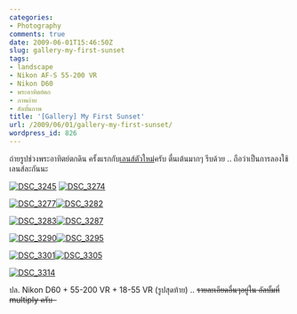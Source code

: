 ```yaml
---
categories:
- Photography
comments: true
date: 2009-06-01T15:46:50Z
slug: gallery-my-first-sunset
tags:
- landscape
- Nikon AF-S 55-200 VR
- Nikon D60
- พระอาทิตย์ตก
- ภาพถ่าย
- อัลบั้มภาพ
title: '[Gallery] My First Sunset'
url: /2009/06/01/gallery-my-first-sunset/
wordpress_id: 826
---
```


ถ่ายรูปช่วงพระอาทิตย์ตกดิน ครั้งแรกกับ[เลนส์ตัวใหม่](http://www.armno.in.th/content/nikon-af-s-55-200-vr)ครับ ตื่นเต้นมากๆ รีบด้วย .. ถือว่าเป็นการลองใช้เลนส์ละกันนะ

[![DSC_3245](http://www.armno.in.th/wp-content/uploads/2009/06/dsc-3245-thumb.jpg)](http://www.armno.in.th/wp-content/uploads/2009/06/dsc-3245.jpg) [![DSC_3274](http://www.armno.in.th/wp-content/uploads/2009/06/dsc-3274-thumb.jpg)](http://www.armno.in.th/wp-content/uploads/2009/06/dsc-3274.jpg)

[![DSC_3277](http://www.armno.in.th/wp-content/uploads/2009/06/dsc-3277-thumb.jpg)](http://www.armno.in.th/wp-content/uploads/2009/06/dsc-3277.jpg)[![DSC_3282](http://www.armno.in.th/wp-content/uploads/2009/06/dsc-3282-thumb.jpg)](http://www.armno.in.th/wp-content/uploads/2009/06/dsc-3282.jpg)

[![DSC_3283](http://www.armno.in.th/wp-content/uploads/2009/06/dsc-3283-thumb.jpg)](http://www.armno.in.th/wp-content/uploads/2009/06/dsc-3283.jpg)[![DSC_3287](http://www.armno.in.th/wp-content/uploads/2009/06/dsc-3287-thumb.jpg)](http://www.armno.in.th/wp-content/uploads/2009/06/dsc-3287.jpg)

[![DSC_3290](http://www.armno.in.th/wp-content/uploads/2009/06/dsc-3290-thumb.jpg)](http://www.armno.in.th/wp-content/uploads/2009/06/dsc-3290.jpg)[![DSC_3295](http://www.armno.in.th/wp-content/uploads/2009/06/dsc-3295-thumb.jpg)](http://www.armno.in.th/wp-content/uploads/2009/06/dsc-3295.jpg)

[![DSC_3301](http://www.armno.in.th/wp-content/uploads/2009/06/dsc-3301-thumb.jpg)](http://www.armno.in.th/wp-content/uploads/2009/06/dsc-3301.jpg)[![DSC_3305](http://www.armno.in.th/wp-content/uploads/2009/06/dsc-3305-thumb.jpg)](http://www.armno.in.th/wp-content/uploads/2009/06/dsc-3305.jpg)

[![DSC_3314](http://www.armno.in.th/wp-content/uploads/2009/06/dsc-3314-thumb.jpg)](http://www.armno.in.th/wp-content/uploads/2009/06/dsc-3314.jpg)

ปล. Nikon D60 + 55-200 VR + 18-55 VR (รูปสุดท้าย) .. <del>รายละเอียดอื่นๆอยู่ใน อัลบั้มที่ multiply ครับ  </del>
